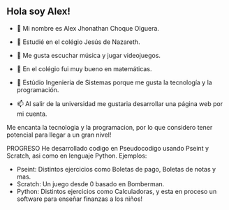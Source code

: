 ## Hola soy Alex!



- 🔭 Mi nombre es Alex Jhonathan Choque Olguera.

- 🌱 Estudié en el colégio Jesús de Nazareth.

- 👯 Me gusta escuchar música y jugar videojuegos.

- 🤔 En el colégio fui muy bueno en matemáticas.

- 💬 Estúdio Ingenieria de Sistemas porque me gusta la tecnología y la programación.

- 📫 Al salir de la universidad me gustaria desarrollar una página web por mi cuenta.


Me encanta la tecnologia y la programacion, por lo que considero tener potencial para llegar a un gran nivel!

PROGRESO
He desarrollado codigo en Pseudocodigo usando Pseint y Scratch, asi como en lenguaje Python. 
Ejemplos:
- Pseint: Distintos ejercicios como Boletas de pago, Boletas de notas y mas.
- Scratch: Un juego desde 0 basado en Bomberman.
- Python: Distintos ejercicios como Calculadoras, y esta en proceso un software para enseñar finanzas a los niños!
